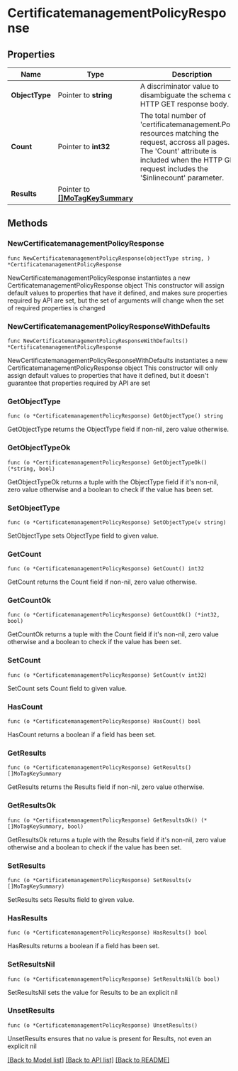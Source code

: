# CertificatemanagementPolicyResponse

## Properties

Name | Type | Description | Notes
------------ | ------------- | ------------- | -------------
**ObjectType** | Pointer to **string** | A discriminator value to disambiguate the schema of a HTTP GET response body. | 
**Count** | Pointer to **int32** | The total number of &#39;certificatemanagement.Policy&#39; resources matching the request, accross all pages. The &#39;Count&#39; attribute is included when the HTTP GET request includes the &#39;$inlinecount&#39; parameter. | [optional] 
**Results** | Pointer to [**[]MoTagKeySummary**](MoTagKeySummary.md) |  | [optional] 

## Methods

### NewCertificatemanagementPolicyResponse

`func NewCertificatemanagementPolicyResponse(objectType string, ) *CertificatemanagementPolicyResponse`

NewCertificatemanagementPolicyResponse instantiates a new CertificatemanagementPolicyResponse object
This constructor will assign default values to properties that have it defined,
and makes sure properties required by API are set, but the set of arguments
will change when the set of required properties is changed

### NewCertificatemanagementPolicyResponseWithDefaults

`func NewCertificatemanagementPolicyResponseWithDefaults() *CertificatemanagementPolicyResponse`

NewCertificatemanagementPolicyResponseWithDefaults instantiates a new CertificatemanagementPolicyResponse object
This constructor will only assign default values to properties that have it defined,
but it doesn't guarantee that properties required by API are set

### GetObjectType

`func (o *CertificatemanagementPolicyResponse) GetObjectType() string`

GetObjectType returns the ObjectType field if non-nil, zero value otherwise.

### GetObjectTypeOk

`func (o *CertificatemanagementPolicyResponse) GetObjectTypeOk() (*string, bool)`

GetObjectTypeOk returns a tuple with the ObjectType field if it's non-nil, zero value otherwise
and a boolean to check if the value has been set.

### SetObjectType

`func (o *CertificatemanagementPolicyResponse) SetObjectType(v string)`

SetObjectType sets ObjectType field to given value.


### GetCount

`func (o *CertificatemanagementPolicyResponse) GetCount() int32`

GetCount returns the Count field if non-nil, zero value otherwise.

### GetCountOk

`func (o *CertificatemanagementPolicyResponse) GetCountOk() (*int32, bool)`

GetCountOk returns a tuple with the Count field if it's non-nil, zero value otherwise
and a boolean to check if the value has been set.

### SetCount

`func (o *CertificatemanagementPolicyResponse) SetCount(v int32)`

SetCount sets Count field to given value.

### HasCount

`func (o *CertificatemanagementPolicyResponse) HasCount() bool`

HasCount returns a boolean if a field has been set.

### GetResults

`func (o *CertificatemanagementPolicyResponse) GetResults() []MoTagKeySummary`

GetResults returns the Results field if non-nil, zero value otherwise.

### GetResultsOk

`func (o *CertificatemanagementPolicyResponse) GetResultsOk() (*[]MoTagKeySummary, bool)`

GetResultsOk returns a tuple with the Results field if it's non-nil, zero value otherwise
and a boolean to check if the value has been set.

### SetResults

`func (o *CertificatemanagementPolicyResponse) SetResults(v []MoTagKeySummary)`

SetResults sets Results field to given value.

### HasResults

`func (o *CertificatemanagementPolicyResponse) HasResults() bool`

HasResults returns a boolean if a field has been set.

### SetResultsNil

`func (o *CertificatemanagementPolicyResponse) SetResultsNil(b bool)`

 SetResultsNil sets the value for Results to be an explicit nil

### UnsetResults
`func (o *CertificatemanagementPolicyResponse) UnsetResults()`

UnsetResults ensures that no value is present for Results, not even an explicit nil

[[Back to Model list]](../README.md#documentation-for-models) [[Back to API list]](../README.md#documentation-for-api-endpoints) [[Back to README]](../README.md)


